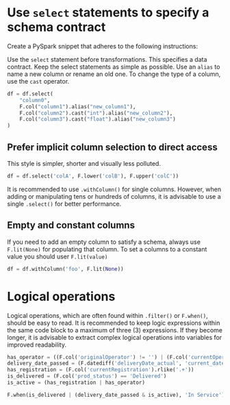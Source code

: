 
# Use `select` statements to specify a schema contract

Create a PySpark snippet that adheres to the following instructions:

Use the `select` statement before transformations. This specifies a data contract. 
Keep the select statements as simple as possible. Use an `alias` to name a new column or rename an old one. To change the type of a column, use the `cast` operator.

```python
df = df.select(
    "column0",
    F.col("column1").alias("new_column1"),
    F.col("column2").cast("int").alias("new_column2"),
    F.col("column3").cast("float").alias("new_column3")
)

```

## Prefer implicit column selection to direct access

This style is simpler, shorter and visually less polluted. 
```python
df = df.select('colA', F.lower('colB'), F.upper('colC'))
```

It is recommended to use `.withColumn()` for single columns. However, when adding or manipulating tens or hundreds of columns, it is advisable to use a single `.select()` for better performance.

## Empty and constant columns

If you need to add an empty column to satisfy a schema, always use `F.lit(None)` for populating that column. To set a columns to a constant value you should user `F.lit(value)`

```python
df = df.withColumn('foo', F.lit(None))
```

# Logical operations

Logical operations, which are often found within `.filter()` or `F.when()`, should be easy to read. It is recommended to keep logic expressions within the same code block to a maximum of three (3) expressions. If they become longer, it is advisable to extract complex logical operations into variables for improved readability.

```python
has_operator = ((F.col('originalOperator') != '') | (F.col('currentOperator') != ''))
delivery_date_passed = (F.datediff('deliveryDate_actual', 'current_date') < 0)
has_registration = (F.col('currentRegistration').rlike('.+'))
is_delivered = (F.col('prod_status') == 'Delivered')
is_active = (has_registration | has_operator)

F.when(is_delivered | (delivery_date_passed & is_active), 'In Service')
```
